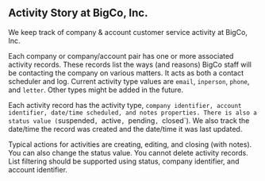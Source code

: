 ## Activity Story at BigCo, Inc.

We keep track of company & account customer service activity at BigCo, Inc. 

Each company or company/account pair has one or more associated activity records. These records list the ways (and reasons) BigCo staff will be contacting the company on various matters. It acts as both a contact scheduler and log. Current activity type values are `email`, `inperson`, `phone`, and `letter`. Other types might be added in the future.

Each activity record has the activity type, `company identifier, account identifier, date/time scheduled, and notes properties. There is also a status value (`suspended`, `active`, `pending`, `closed`). We also track the date/time the record was created and the date/time it was last updated. 

Typical actions for activities are creating, editing, and closing (with notes).  You can also change the status value. You cannot delete activity records. List filtering should be supported using status, company identifier, and account identifier.


